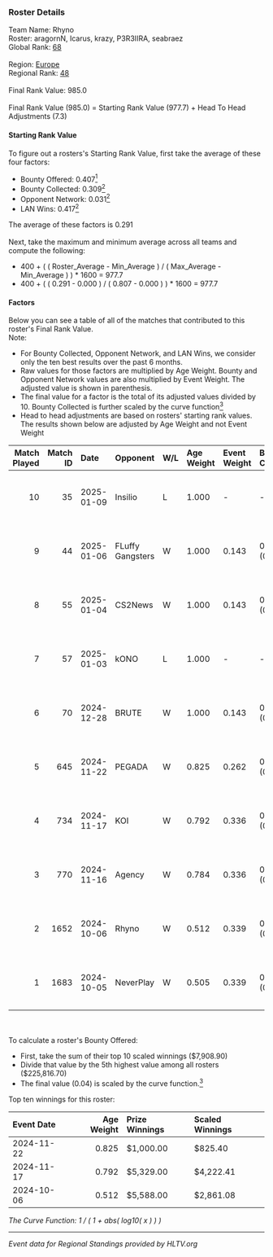 ### Roster Details<br />
Team Name: Rhyno<br />
Roster: aragornN, Icarus, krazy, P3R3IIRA, seabraez<br />
Global Rank: [68](../../standings_global_2025_01_17.md)<br />
<br />
Region: [Europe]( ../../standings_europe_2025_01_17.md)<br />
Regional Rank: [48]( ../../standings_europe_2025_01_17.md)<br />
<br />
Final Rank Value:  985.0<br />
<br />
Final Rank Value (985.0) = Starting Rank Value (977.7) + Head To Head Adjustments (7.3)<br />

#### Starting Rank Value<br />
To figure out a rosters's Starting Rank Value, first take the average of these four factors:<br />
- Bounty Offered: 0.407[<sup>1</sup>](#table2)
- Bounty Collected: 0.309[<sup>2</sup>](#table1)
- Opponent Network: 0.031[<sup>2</sup>](#table1)
- LAN Wins: 0.417[<sup>2</sup>](#table1)

The average of these factors is 0.291<br />
<br />
Next, take the maximum and minimum average across all teams and compute the following:<br />
- 400 + ( ( Roster_Average - Min_Average ) / ( Max_Average - Min_Average ) ) * 1600 = 977.7
- 400 + ( ( 0.291 - 0.000 ) / ( 0.807 - 0.000 ) ) * 1600 = 977.7


#### Factors<br />
Below you can see a table of all of the matches that contributed to this roster's Final Rank Value.<br />
Note:<br />

- For Bounty Collected, Opponent Network, and LAN Wins, we consider only the ten best results over the past 6 months.
- Raw values for those factors are multiplied by Age Weight. Bounty and Opponent Network values are also multiplied by Event Weight. The adjusted value is shown in parenthesis.
- The final value for a factor is the total of its adjusted values divided by 10. Bounty Collected is further scaled by the curve function[<sup>3</sup>](#curveFunction)
- Head to head adjustments are based on rosters' starting rank values. The results shown below are adjusted by Age Weight and not Event Weight
<span id="table1"></span><br />


| Match Played | Match ID | Date       | Opponent         | W/L | Age Weight | Event Weight | Bounty Collected | Opponent Network | LAN Wins  | H2H Adj. | Roster                                      |
| -: | -: | :- | :- | :- | :- | :- | :- | :- | :- | -: | :- |
|           10 |       35 | 2025-01-09 | Insilio          | L   | 1.000      | -            | -                | -                | -         |   -23.21 | aragornN, Icarus, krazy, P3R3IIRA, seabraez |
|            9 |       44 | 2025-01-06 | FLuffy Gangsters | W   | 1.000      | 0.143        | 0.015 (0.002)    | 0.588 (0.084)    | 0 (0.000) |     6.42 | aragornN, Icarus, krazy, P3R3IIRA, seabraez |
|            8 |       55 | 2025-01-04 | CS2News          | W   | 1.000      | 0.143        | 0.000 (0.000)    | 0.099 (0.014)    | 0 (0.000) |     2.49 | aragornN, Icarus, krazy, P3R3IIRA, seabraez |
|            7 |       57 | 2025-01-03 | kONO             | L   | 1.000      | -            | -                | -                | -         |   -19.79 | aragornN, Icarus, krazy, P3R3IIRA, seabraez |
|            6 |       70 | 2024-12-28 | BRUTE            | W   | 1.000      | 0.143        | 0.008 (0.001)    | 0.091 (0.013)    | 0 (0.000) |     5.09 | aragornN, Icarus, krazy, P3R3IIRA, seabraez |
|            5 |      645 | 2024-11-22 | PEGADA           | W   | 0.825      | 0.262        | 0.185 (0.040)    | 0.281 (0.061)    | 1 (0.825) |    18.88 | aragornN, Icarus, P3R3IIRA, seabraez, Shr   |
|            4 |      734 | 2024-11-17 | KOI              | W   | 0.792      | 0.336        | 0.043 (0.012)    | 0.386 (0.103)    | 1 (0.792) |     9.94 | aragornN, Icarus, P3R3IIRA, seabraez, Shr   |
|            3 |      770 | 2024-11-16 | Agency           | W   | 0.784      | 0.336        | 0.007 (0.002)    | 0.000 (0.000)    | 1 (0.784) |     2.08 | aragornN, Icarus, P3R3IIRA, seabraez, Shr   |
|            2 |     1652 | 2024-10-06 | Rhyno            | W   | 0.512      | 0.339        | 0.008 (0.001)    | 0.210 (0.036)    | 1 (0.512) |     4.13 | aragornN, Icarus, P3R3IIRA, seabraez, Shr   |
|            1 |     1683 | 2024-10-05 | NeverPlay        | W   | 0.505      | 0.339        | 0.003 (0.000)    | 0.000 (0.000)    | 1 (0.505) |     1.25 | aragornN, Icarus, P3R3IIRA, seabraez, Shr   |

<br />
<span id="table2"></span><br />
To calculate a roster's Bounty Offered:<br />

- First, take the sum of their top 10 scaled winnings ($7,908.90)
- Divide that value by the 5th highest value among all rosters ($225,816.70)
- The final value (0.04) is scaled by the curve function.[<sup>3</sup>](#curveFunction)

Top ten winnings for this roster:<br />

| Event Date | Age Weight | Prize Winnings | Scaled Winnings |
| :- | -: | :- | :- |
| 2024-11-22 |      0.825 | $1,000.00      | $825.40         |
| 2024-11-17 |      0.792 | $5,329.00      | $4,222.41       |
| 2024-10-06 |      0.512 | $5,588.00      | $2,861.08       |


<span id="curveFunction"></span>_The Curve Function: 1 / ( 1 + abs( log10( x ) ) )_<br />

---
_Event data for Regional Standings provided by HLTV.org_<br />
